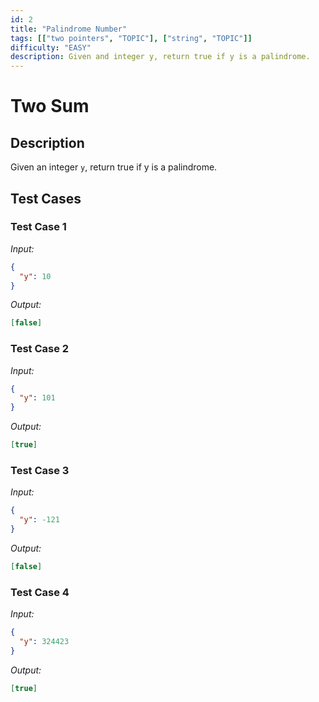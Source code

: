```yaml
---
id: 2
title: "Palindrome Number"
tags: [["two pointers", "TOPIC"], ["string", "TOPIC"]]
difficulty: "EASY"
description: Given and integer y, return true if y is a palindrome.
---
```


# Two Sum

## Description

Given an integer `y`, return true if y is a palindrome.

## Test Cases

### Test Case 1
*Input:*
```json
{
  "y": 10
}
```
*Output:*
```json
[false]
```
### Test Case 2
*Input:*
```json
{
  "y": 101
}
```
*Output:*
```json
[true]
```
### Test Case 3
*Input:*
```json
{
  "y": -121
}
```
*Output:*
```json
[false]
```
### Test Case 4
*Input:*
```json
{
  "y": 324423
}
```
*Output:*
```json
[true]
```
